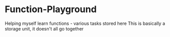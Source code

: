 # Function-Playground
Helping myself learn functions - various tasks stored here
This is basically a storage unit, it doesn't all go together
